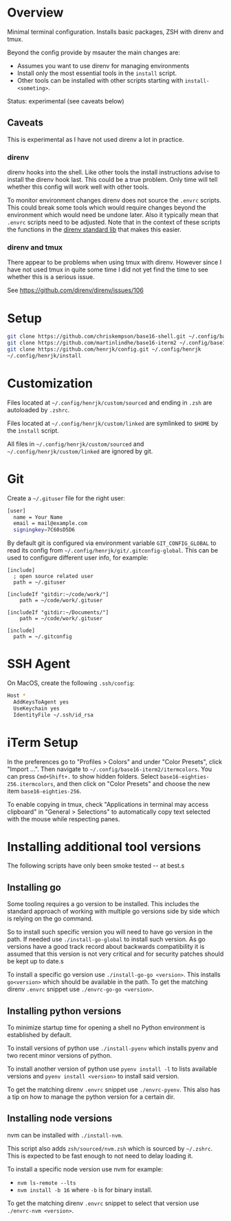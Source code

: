 # Overview

Minimal terminal configuration. Installs basic packages, ZSH with direnv and tmux.

Beyond the config provide by msauter the main changes are:

- Assumes you want to use direnv for managing environments
- Install only the most essential tools in the `install` script.
- Other tools can be installed with other scripts starting with
  `install-<someting>`. 

Status: experimental (see caveats below)

## Caveats

This is experimental as I have not used direnv a lot in practice.

### direnv

direnv hooks into the shell.
Like other tools the install instructions advise to install the direnv hook last.
This could be a true problem. Only time will tell whether this config will work
well with other tools.

To monitor environment changes direnv does not source the `.envrc` scripts.
This could break some tools which would require changes beyond the environment which would need be undone later. 
Also it typically mean that `.envrc` scripts need to be adjusted.
Note that in the context of these scripts the functions in the 
[direnv standard lib](https://github.com/direnv/direnv#the-stdlib) that makes this easier.

### direnv and tmux

There appear to be problems when using tmux with direnv.
However since I have not used tmux in quite some time I did not yet
find the time to see whether this is a serious issue.

See https://github.com/direnv/direnv/issues/106

# Setup

```sh
git clone https://github.com/chriskempson/base16-shell.git ~/.config/base16-shell
git clone https://github.com/martinlindhe/base16-iterm2 ~/.config/base16-iterm2
git clone https://github.com/henrjk/config.git ~/.config/henrjk
~/.config/henrjk/install
```

# Customization

Files located at `~/.config/henrjk/custom/sourced` and ending in `.zsh` are
autoloaded by `.zshrc`.

Files located at `~/.config/henrjk/custom/linked` are symlinked to `$HOME` by
the `ìnstall` script.

All files in `~/.config/henrjk/custom/sourced` and
`~/.config/henrjk/custom/linked` are ignored by git.

# Git

Create a `~/.gituser` file for the right user:

```sh
[user]
  name = Your Name
  email = mail@example.com
  signingkey=7C60sD5D6
```

By default git is configured via environment variable `GIT_CONFIG_GLOBAL` to read its config from `~/.config/henrjk/git/.gitconfig-global`.
This can be used to configure different user info, for example:

```config
[include]
  ; open source related user
  path = ~/.gituser

[includeIf "gitdir:~/code/work/"]
    path = ~/code/work/.gituser

[includeIf "gitdir:~/Documents/"]
    path = ~/code/work/.gituser

[include]
  path = ~/.gitconfig
```

# SSH Agent

On MacOS, create the following `.ssh/config`:

```sh
Host *
  AddKeysToAgent yes
  UseKeychain yes
  IdentityFile ~/.ssh/id_rsa
```

# iTerm Setup

In the preferences go to "Profiles > Colors" and under "Color Presets", click
"Import ...". Then navigate to `~/.config/base16-iterm2/itermcolors`. You can
press `Cmd+Shift+.` to show hidden folders. Select
`base16-eighties-256.itermcolors`, and then click on "Color Presets" and choose the
new item `base16-eighties-256`.

To enable copying in tmux, check "Applications in terminal may access
clipboard" in "General > Selections" to automatically copy text selected with
the mouse while respecting panes.

# Installing additional tool versions

The following scripts have only been smoke tested -- at best.s

## Installing go

Some tooling requires a go version to be installed. 
This includes the standard approach of working with multiple go versions side by side
which is relying on the go command.

So to install such specific version you will need to have go version in the path.
If needed use `./install-go-global` to install such version.
As go versions have a good track record about backwards compatibility it is 
assumed that this version is not very critical and for security patches should be
kept up to date.s

To install a specific go version use `./install-go-go <version>`.
This installs `go<version>` which should be available in the path.
To get the matching direnv `.envrc` snippet use  `./envrc-go-go <version>`.

## Installing python versions

To minimize startup time for opening a shell no Python environment
is established by default.

To install versions of python use `./install-pyenv` which installs
pyenv and two recent minor versions of python.

To install another version of python use
`pyenv install -l` to lists available versions and
`pyenv install <version>` to install said version.

To get the matching direnv `.envrc` snippet use `./envrc-pyenv`. 
This also has a tip on how to manage the python version for 
a certain dir.  

## Installing node versions

nvm can be installed with `./install-nvm`.

This script also adds `zsh/sourced/nvm.zsh` which is sourced by `~/.zshrc`.
This is expected to be fast enough to not need to delay loading it.

To install a specific node version use nvm for example:
- `nvm ls-remote --lts`
- `nvm install -b 16` where `-b` is for binary install.

To get the matching direnv `.envrc` snippet to select that version
use `./envrc-nvm <version>`. 
